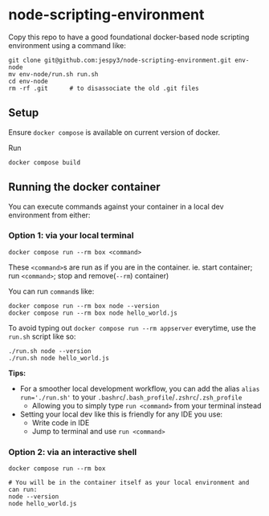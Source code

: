 # node-scripting-environment

Copy this repo to have a good foundational docker-based node scripting environment using a command like:
```
git clone git@github.com:jespy3/node-scripting-environment.git env-node
mv env-node/run.sh run.sh
cd env-node
rm -rf .git      # to disassociate the old .git files
```

## Setup

Ensure `docker compose` is available on current version of docker.

Run
```
docker compose build
```

## Running the docker container

You can execute commands against your container in a local dev environment from either:

### Option 1: via your local terminal
```
docker compose run --rm box <command>
```
These `<command>`s are run as if you are in the container. ie. start container; run `<command>`; stop and remove(`--rm`) container)

You can run `command`s like:
```
docker compose run --rm box node --version
docker compose run --rm box node hello_world.js
```

To avoid typing out `docker compose run --rm appserver` everytime, use the `run.sh` script like so:
```
./run.sh node --version
./run.sh node hello_world.js
```

**Tips:**
- For a smoother local development workflow, you can add the alias `alias run='./run.sh'` to your `.bashrc`/`.bash_profile`/`.zshrc`/`.zsh_profile`
  - Allowing you to simply type `run <command>` from your terminal instead
- Setting your local dev like this is friendly for any IDE you use:
  - Write code in IDE
  - Jump to terminal and use `run <command>`


### Option 2: via an interactive shell
```
docker compose run --rm box

# You will be in the container itself as your local environment and can run:
node --version
node hello_world.js
```

